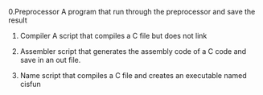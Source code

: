 0.Preprocessor
	A program that run through the preprocessor and save the result

1. Compiler
	A script that compiles a C file but does not link

2. Assembler
	script that generates the assembly code of a C code and save in an out file.

3. Name 
	script that compiles a C file and creates an executable named cisfun
